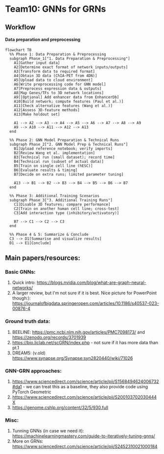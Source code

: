 # Team10: GNNs for GRNs

## Workflow

#### Data preparation and preprocessing

```mermaid
flowchart TB
  %% Phase 1: Data Preparation & Preprocessing
  subgraph Phase_1["1. Data Preparation & Preprocessing"]
    A1[Gather input data]
    A2[Determine exact format of network inputs/outputs]
    A3[Transform data to required format]
    A4[Obtain 3D data (ChIA-PET from 4DN)]
    A5[Upload data to cloud environment]
    A6[Write preprocessing code for GNN model]
    A7[Preprocess expression data & outputs]
    A8[Map Genes/TFs to 3D network locations]
    A9[[Optional] Add enhancer data from EnhancerDb]
    A10[Build network; compute features (Paul et al.)]
    A11[Check alternative features (Wang et al.)]
    A12[Assess 3D-feature methods]
    A13[Make holdout set]

    A1 --> A2 --> A3 --> A4 --> A5 --> A6 --> A7 --> A8 --> A9
    A9 --> A10 --> A11 --> A12 --> A13
  end

  %% Phase 2: GNN Model Preparation & Technical Runs
  subgraph Phase_2["2. GNN Model Prep & Technical Runs"]
    B1[Upload reference notebook; verify imports]
    B2[Review Wang et al. implementation]
    B3[Technical run (small dataset); record time]
    B4[Technical run (subset of actual data)]
    B5[Train on single cell line (hESC)]
    B6[Evaluate results & timing]
    B7[Decide on extra runs; limited parameter tuning]

    A13 --> B1 --> B2 --> B3 --> B4 --> B5 --> B6 --> B7
  end

  %% Phase 3: Additional Training Scenarios
  subgraph Phase_3["3. Additional Training Runs"]
    C1[Disable 3D features; compare performance]
    C2[Train on another human cell line; cross-test]
    C3[Add interaction type (inhibitory/activatory)]

    B7 --> C1 --> C2 --> C3
  end

  %% Phase 4 & 5: Summarize & Conclude
  C3 --> D1[Summarise and visualize results]
  D1 --> E1[Conclude]
```

## Main papers/resources:

### Basic GNNs:
1. Quick intro: https://blogs.nvidia.com/blog/what-are-graph-neural-networks/
2. A larger review, but I'm not sure if it is best. Nice picture for PowerPoint though:): https://journalofbigdata.springeropen.com/articles/10.1186/s40537-023-00876-4

### Ground truth data:
1. BEELINE: https://pmc.ncbi.nlm.nih.gov/articles/PMC7098173/ and https://zenodo.org/records/3701939
2. https://bio.liclab.net/scGRN/index.php - not sure if it has more data than pt.1
3. DREAM5: (v.old) https://www.synapse.org/Synapse:syn2820440/wiki/71026

### GNN-GRN approaches:
1. https://www.sciencedirect.com/science/article/pii/S1568494624006732#da1 - we can treat this as a baseline, they also provide code using PyTorch Geometric
2. https://www.sciencedirect.com/science/article/pii/S200103702030444X
3. https://genome.cshlp.org/content/32/5/930.full

### Misc:
1. Tunning GNNs (in case we need it): https://machinelearningmastery.com/guide-to-iteratively-tuning-gnns/
2. More on GRNs: https://www.sciencedirect.com/science/article/pii/S2452310021000184
